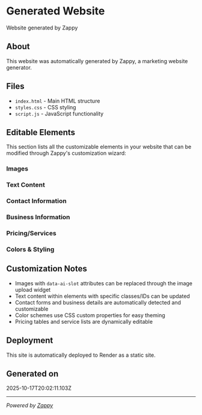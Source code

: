 # Generated Website

Website generated by Zappy

## About

This website was automatically generated by Zappy, a marketing website generator.

## Files

- `index.html` - Main HTML structure
- `styles.css` - CSS styling
- `script.js` - JavaScript functionality

## Editable Elements

This section lists all the customizable elements in your website that can be modified through Zappy's customization wizard:

### Images


### Text Content


### Contact Information


### Business Information


### Pricing/Services


### Colors & Styling


## Customization Notes

- Images with `data-ai-slot` attributes can be replaced through the image upload widget
- Text content within elements with specific classes/IDs can be updated
- Contact forms and business details are automatically detected and customizable
- Color schemes use CSS custom properties for easy theming
- Pricing tables and service lists are dynamically editable

## Deployment

This site is automatically deployed to Render as a static site.

## Generated on

2025-10-17T20:02:11.103Z

---

*Powered by [Zappy](https://zappy.dev)*
